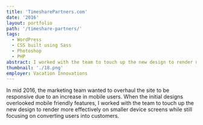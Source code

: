 ```yaml
---
title: 'TimesharePartners.com'
date: '2016'
layout: portfolio
path: '/timeshare-partners/'
tags:
  - WordPress
  - CSS built using Sass
  - Photoshop
  - PHP
abstract: I worked with the team to touch up the new design to render more effectively on smaller device screens while still focusing on converting users into customers.
thumbnail: './18.png'
employer: Vacation Innovations
---
```


In mid 2016, the marketing team wanted to overhaul the site to be responsive due to an increase in mobile users. When the initial designs overlooked mobile friendly features, I worked with the team to touch up the new design to render more effectively on smaller device screens while still focusing on converting users into customers.
